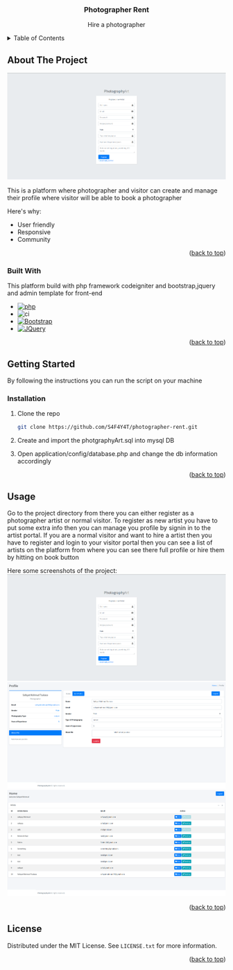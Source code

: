 <a name="readme-top"></a>

<div align="center">
  <h3 align="center">Photographer Rent</h3>
  <p>Hire a photographer</p>
</div>

<!-- TABLE OF CONTENTS -->
<details>
  <summary>Table of Contents</summary>
  <ol>
    <li>
      <a href="#about-the-project">About The Project</a>
      <ul>
        <li><a href="#built-with">Built With</a></li>
      </ul>
    </li>
    <li>
      <a href="#getting-started">Getting Started</a>
      <ul>
        <li><a href="#prerequisites">Prerequisites</a></li>
        <li><a href="#installation">Installation</a></li>
      </ul>
    </li>
    <li><a href="#usage">Usage</a></li>
    <li><a href="#license">License</a></li>
  </ol>
</details>



<!-- ABOUT THE PROJECT -->
## About The Project

![Screen Shot][product-screenshot-1]

This is a platform where photographer and visitor can create and manage their profile where visitor will be able to book a photographer

Here's why:
* User friendly
* Responsive
* Community

<p align="right">(<a href="#readme-top">back to top</a>)</p>

### Built With

This platform build with php framework codeigniter and bootstrap,jquery and admin template for front-end 

* [![php][php]][php-url]
* ![ci][ci]
* [![Bootstrap][Bootstrap.com]][Bootstrap-url]
* [![JQuery][JQuery.com]][JQuery-url]

<p align="right">(<a href="#readme-top">back to top</a>)</p>

<!-- GETTING STARTED -->
## Getting Started

By following the instructions you can run the script on your machine

### Installation

1. Clone the repo
   ```sh
   git clone https://github.com/S4F4Y4T/photographer-rent.git
   ```
2. Create and import the photgraphyArt.sql into mysql DB

3. Open application/config/database.php and change the db information accordingly

<p align="right">(<a href="#readme-top">back to top</a>)</p>



<!-- USAGE EXAMPLES -->
## Usage
Go to the project directory from there you can either register as a photographer artist or normal visitor. To register as new artist you have to put some extra info then you can manage you profile by signin in to the artist portal.
If you are a normal visitor and want to hire a artist then you have to register and login to your visitor portal then you can see a list of artists on the platform from where you can see there full profile or hire them by hitting on book button

Here some screenshots of the project:
![Screen Shot][product-screenshot-1]
![Screen Shot][product-screenshot-2]
![Screen Shot][product-screenshot-3]

<p align="right">(<a href="#readme-top">back to top</a>)</p>


<!-- LICENSE -->
## License

Distributed under the MIT License. See `LICENSE.txt` for more information.

<p align="right">(<a href="#readme-top">back to top</a>)</p>

<!-- MARKDOWN LINKS & IMAGES -->
<!-- https://www.markdownguide.org/basic-syntax/#reference-style-links -->

[product-screenshot-1]: overview/1.png
[product-screenshot-2]: overview/2.png
[product-screenshot-3]: overview/3.png

[ci]: https://img.shields.io/badge/codeigniter-codeigniter-orange
[php]: https://img.shields.io/badge/php-php-white
[Php-url]: https://www.php.net/
[Bootstrap.com]: https://img.shields.io/badge/Bootstrap-563D7C?style=for-the-badge&logo=bootstrap&logoColor=white
[Bootstrap-url]: https://getbootstrap.com
[JQuery.com]: https://img.shields.io/badge/jQuery-0769AD?style=for-the-badge&logo=jquery&logoColor=white
[JQuery-url]: https://jquery.com 

